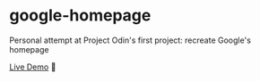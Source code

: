 # google-homepage
Personal attempt at Project Odin's first project: recreate Google's homepage

[Live Demo]("https://f16chan.github.io/google-homepage/") 🎉
